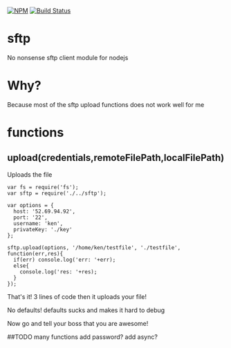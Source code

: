 [![NPM](https://nodei.co/npm/sftp-node.png?downloads=true&downloadRank=true&stars=true)](https://npmjs.org/package/sftp-node)
[![Build Status](https://travis-ci.org/kenichishibata31/sftp.svg)](https://travis-ci.org/kenichishibata31/sftp)

# sftp
No nonsense sftp client module for nodejs
# Why?
Because most of the sftp upload functions does not work well for me

# functions
## upload(credentials,remoteFilePath,localFilePath)
Uploads the file
```
var fs = require('fs');
var sftp = require('./../sftp');

var options = {
  host: '52.69.94.92',
  port: '22',
  username: 'ken',
  privateKey: './key'
};

sftp.upload(options, '/home/ken/testfile', './testfile', function(err,res){
  if(err) console.log('err: '+err);
  else{
    console.log('res: '+res);
  }
});

```
That's it! 3 lines of code then it uploads your file!

No defaults! defaults sucks and makes it hard to debug

Now go and tell your boss that you are awesome!

##TODO
many functions
add password?
add async?
